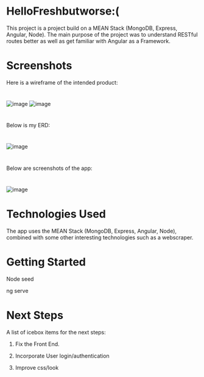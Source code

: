 # HelloFreshbutworse:(

This project is a project build on a MEAN Stack (MongoDB, Express, Angular, Node). The main purpose of the project was to understand RESTful routes better as well as get familiar with Angular as a Framework.

# Screenshots

Here is a wireframe of the intended product:

#

![image](https://media.git.generalassemb.ly/user/40685/files/03ba2600-9c5f-11ec-8fe2-f2e4cd02486e)
![image](https://media.git.generalassemb.ly/user/40685/files/44b23a80-9c5f-11ec-85e1-88202a41fde3)

#

Below is my ERD:

#

![image](https://media.git.generalassemb.ly/user/40685/files/c904bd80-9c5f-11ec-8d1a-4402a07604a2)

#

Below are screenshots of the app:

#

![image](https://media.git.generalassemb.ly/user/40685/files/1a607d00-9c5f-11ec-98f0-d61a536b67fc)

# Technologies Used

The app uses the MEAN Stack (MongoDB, Express, Angular, Node), combined with some other interesting technologies such as a webscraper.

# Getting Started

Node seed

ng serve

# Next Steps

A list of icebox items for the next steps:

1. Fix the Front End.

2. Incorporate User login/authentication

3. Improve css/look
